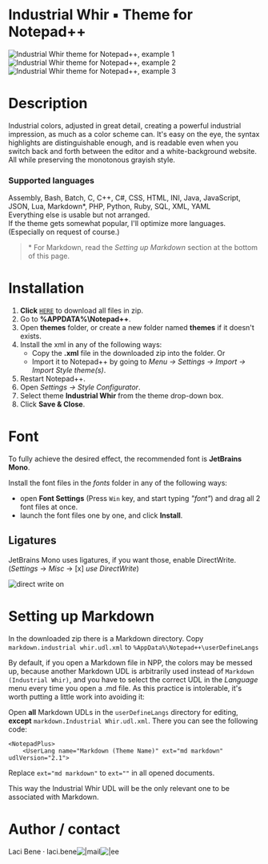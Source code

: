 # Industrial Whir ▪ Theme for Notepad++

![Industrial Whir theme for Notepad++, example 1](https://i.ibb.co/F3G72pn/Industrial-Whir-example-1.png)
![Industrial Whir theme for Notepad++, example 2](https://i.ibb.co/pbNcVzD/Industrial-Whir-example-2.png)
![Industrial Whir theme for Notepad++, example 3](https://i.ibb.co/phTZXkT/Industrial-Whir-example-3.png)

# Description

Industrial colors, adjusted in great detail, creating a powerful industrial impression, as much as a color scheme can. It's easy on the eye, the syntax highlights are distinguishable enough, and is readable even when you switch back and forth between the editor and a white-background website. All while preserving the monotonous grayish style.

### Supported languages

Assembly, Bash, Batch, C, C++, C#, CSS, HTML, INI, Java, JavaScript, JSON, Lua, Markdown\*, PHP, Python, Ruby, SQL, XML, YAML  
Everything else is usable but not arranged.  
If the theme gets somewhat popular, I'll optimize more languages. (Especially on request of course.)

> \* For Markdown, read the *Setting up Markdown* section at the bottom of this page.

# Installation

1. **Click** [`HERE`](https://github.com/benelaci/NPP-Industrial-Whir-Theme/archive/refs/heads/main.zip) to download all files in zip.
2. Go to **%APPDATA%\Notepad++**.
3. Open **themes** folder, or create a new folder named **themes** if it doesn't exists.
4. Install the xml in any of the following ways:
   - Copy the **.xml** file in the downloaded zip into the folder. Or
   - Import it to Notepad++ by going to *Menu -> Settings -> Import -> Import Style theme(s)*.
5. Restart Notepad++.
6. Open *Settings -> Style Configurator*.
7. Select theme **Industrial Whir** from the theme drop-down box.
8. Click **Save & Close**.

# Font

To fully achieve the desired effect, the recommended font is **JetBrains Mono**.

Install the font files in the *fonts* folder in any of the following ways:
   - open **Font Settings** (Press `Win` key, and start typing *"font"*) and drag all 2 font files at once.
   - launch the font files one by one, and click **Install**.

## Ligatures

JetBrains Mono uses ligatures, if you want those, enable DirectWrite. (*Settings* -> *Misc* -> [x] *use DirectWrite*)

![direct write on](https://i.ibb.co/hgvbD7n/direct-Write.png)

# Setting up Markdown

In the downloaded zip there is a Markdown directory. Copy `markdown.industrial whir.udl.xml` to `%AppData%\Notepad++\userDefineLangs`

By default, if you open a Markdown file in NPP, the colors may be messed up, because another Markdown UDL is arbitrarily used instead of `Markdown (Industrial Whir)`, and you have to select the correct UDL in the *Language* menu every time you open a .md file. As this practice is intolerable, it's worth putting a little work into avoiding it:

Open **all** Markdown UDLs in the `userDefineLangs` directory for editing, **except** `markdown.Industrial Whir.udl.xml`. There you can see the following code:

```
<NotepadPlus>
    <UserLang name="Markdown (Theme Name)" ext="md markdown" udlVersion="2.1">
```

Replace `ext="md markdown"` to `ext=""` in all opened documents.

This way the Industrial Whir UDL will be the only relevant one to be associated with Markdown.

# Author / contact

Laci Bene · laci.bene![|](https://i.ibb.co/7WLcqb3/ch1.gif)mail![|](https://i.ibb.co/R45zkLX/ch2.gif)ee
